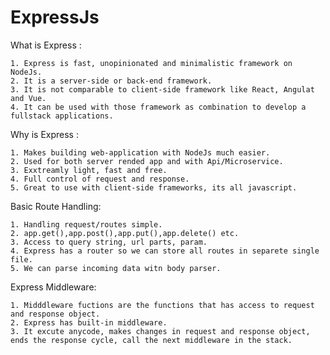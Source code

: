 # ExpressJs

What is Express :

	1. Express is fast, unopinionated and minimalistic framework on NodeJs.
	2. It is a server-side or back-end framework.
	3. It is not comparable to client-side framework like React, Angulat and Vue.
	4. It can be used with those framework as combination to develop a fullstack applications. 
	
Why is Express :

	1. Makes building web-application with NodeJs much easier.
	2. Used for both server rended app and with Api/Microservice.
	3. Exxtreamly light, fast and free.
	4. Full control of request and response.
	5. Great to use with client-side frameworks, its all javascript.
	
Basic Route Handling:

	1. Handling request/routes simple.
	2. app.get(),app.post(),app.put(),app.delete() etc.
	3. Access to query string, url parts, param.
	4. Express has a router so we can store all routes in separete single file.
	5. We can parse incoming data witn body parser.
	
Express Middleware:

	1. Midddleware fuctions are the functions that has access to request and response object.
	2. Express has built-in middleware.
	3. It excute anycode, makes changes in request and response object, ends the response cycle, call the next middleware in the stack.


	
